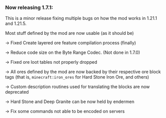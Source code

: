 ### Now releasing 1.7.1:

This is a minor release fixing multiple bugs on how the mod works in 1.21.1 and 1.21.5.

Most stuff defined by the mod are now usable (as it should be)

-> Fixed Create layered ore feature compilation process (finally)

-> Reduce code size on the Byte Range Codec. (Not done in 1.7.0)

-> Fixed ore loot tables not properly dropped

-> All ores defined by the mod are now backed by their respective ore block tags (that is, `minecraft:iron_ores` for Hard Stone Iron Ore, and others)

-> Custom description routines used for translating the blocks are now deprecated

-> Hard Stone and Deep Granite can be now held by endermen

-> Fix some commands not able to be encoded on servers
